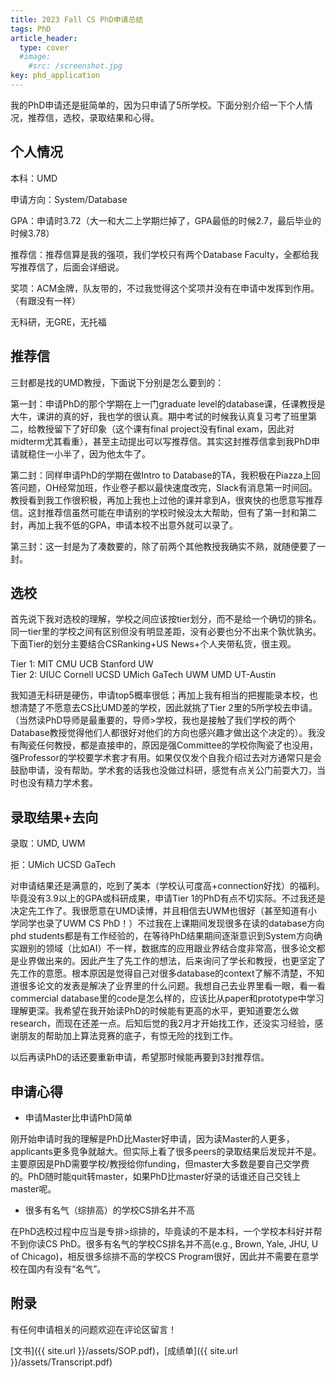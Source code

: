 ```yaml
---
title: 2023 Fall CS PhD申请总结
tags: PhD
article_header:
  type: cover
  #image:
    #src: /screenshot.jpg
key: phd_application
---
```


我的PhD申请还是挺简单的，因为只申请了5所学校。下面分别介绍一下个人情况，推荐信，选校，录取结果和心得。

## 个人情况

本科：UMD

申请方向：System/Database

GPA：申请时3.72（大一和大二上学期烂掉了，GPA最低的时候2.7，最后毕业的时候3.78）

推荐信：推荐信算是我的强项，我们学校只有两个Database Faculty，全都给我写推荐信了，后面会详细说。

奖项：ACM金牌，队友带的，不过我觉得这个奖项并没有在申请中发挥到作用。（有跟没有一样）

无科研，无GRE，无托福

## 推荐信

三封都是找的UMD教授，下面说下分别是怎么要到的：

第一封：申请PhD的那个学期在上一门graduate level的database课，任课教授是大牛，课讲的真的好，我也学的很认真。期中考试的时候我认真复习考了班里第二，给教授留下了好印象（这个课有final project没有final exam，因此对midterm尤其看重），甚至主动提出可以写推荐信。其实这封推荐信拿到我PhD申请就稳住一小半了，因为他太牛了。

第二封：同样申请PhD的学期在做Intro to Database的TA，我积极在Piazza上回答问题，OH经常加班，作业卷子都以最快速度改完，Slack有消息第一时间回。教授看到我工作很积极，再加上我也上过他的课并拿到A，很爽快的也愿意写推荐信。这封推荐信虽然可能在申请别的学校时候没太大帮助，但有了第一封和第二封，再加上我不低的GPA，申请本校不出意外就可以录了。

第三封：这一封是为了凑数要的，除了前两个其他教授我确实不熟，就随便要了一封。

## 选校

首先说下我对选校的理解，学校之间应该按tier划分，而不是给一个确切的排名。同一tier里的学校之间有区别但没有明显差距，没有必要也分不出来个孰优孰劣。下面Tier的划分主要结合CSRanking+US News+个人夹带私货，很主观。

Tier 1: MIT CMU UCB Stanford UW  
Tier 2: UIUC Cornell UCSD UMich GaTech UWM UMD UT-Austin

我知道无科研是硬伤，申请top5概率很低；再加上我有相当的把握能录本校，也想清楚了不愿意去CS比UMD差的学校，因此就挑了Tier 2里的5所学校去申请。（当然读PhD导师是最重要的，导师>学校，我也是接触了我们学校的两个Database教授觉得他们人都很好对他们的方向也感兴趣才做出这个决定的）。我没有陶瓷任何教授，都是直接申的，原因是强Committee的学校你陶瓷了也没用，强Professor的学校要学术套才有用。如果仅仅发个自我介绍过去对方通常只是会鼓励申请，没有帮助。学术套的话我也没做过科研，感觉有点关公门前耍大刀，当时也没有精力学术套。

## 录取结果+去向

录取：UMD, UWM

拒：UMich UCSD GaTech

对申请结果还是满意的，吃到了美本（学校认可度高+connection好找）的福利。毕竟没有3.9以上的GPA或科研成果，申请Tier 1的PhD有点不切实际。不过我还是决定先工作了。我很愿意在UMD读博，并且相信去UWM也很好（甚至知道有小学同学也录了UWM CS PhD！）不过我在上课期间发现很多在读的database方向phd students都是有工作经验的，在等待PhD结果期间逐渐意识到System方向确实跟别的领域（比如AI）不一样，数据库的应用跟业界结合度非常高，很多论文都是业界做出来的。因此产生了先工作的想法，后来询问了学长和教授，也更坚定了先工作的意愿。根本原因是觉得自己对很多database的context了解不清楚，不知道很多论文的发表是解决了业界里的什么问题。我想自己去业界里看一眼，看一看commercial database里的code是怎么样的，应该比从paper和prototype中学习理解更深。我希望在我开始读PhD的时候能有更高的水平，更知道要怎么做research，而现在还差一点。后知后觉的我2月才开始找工作，还没实习经验，感谢朋友的帮助加上算法竞赛的底子，有惊无险的找到工作。

以后再读PhD的话还要重新申请，希望那时候能再要到3封推荐信。

## 申请心得

- 申请Master比申请PhD简单

刚开始申请时我的理解是PhD比Master好申请，因为读Master的人更多，applicants更多竞争就越大。但实际上看了很多peers的录取结果后发现并不是。主要原因是PhD需要学校/教授给你funding，但master大多数是要自己交学费的。PhD随时能quit转master，如果PhD比master好录的话谁还自己交钱上master呢。

- 很多有名气（综排高）的学校CS排名并不高

在PhD选校过程中应当是专排>综排的，毕竟读的不是本科，一个学校本科好并帮不到你读CS PhD。很多有名气的学校CS排名并不高(e.g., Brown, Yale, JHU, U of Chicago)，相反很多综排不高的学校CS Program很好，因此并不需要在意学校在国内有没有“名气”。

## 附录

有任何申请相关的问题欢迎在评论区留言！

[文书]({{ site.url }}/assets/SOP.pdf)，[成绩单]({{ site.url }}/assets/Transcript.pdf)

<!--more-->

